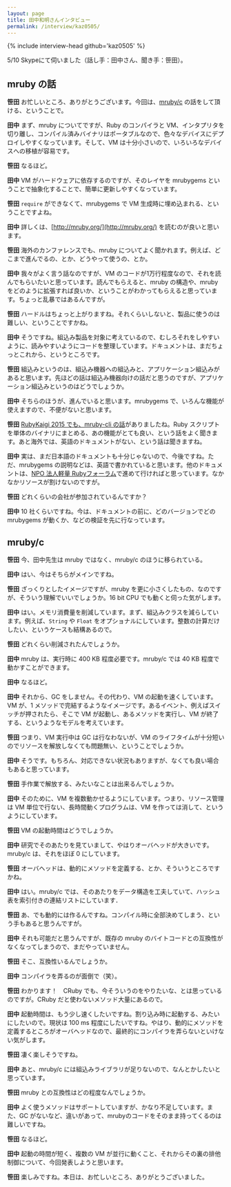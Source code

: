 ```yaml
---
layout: page
title: 田中和明さんインタビュー
permalink: /interview/kaz0505/
---
```


{% include interview-head github='kaz0505' %}

5/10 Skypeにて伺いました（話し手：田中さん、聞き手：笹田）。

## mruby の話

__笹田__ お忙しいところ、ありがとうございます。今回は、[mruby/c](http://www.s-itoc.jp/activity/research/mruby/) の話をして頂ける、ということで。

__田中__ まず、mruby についてですが、Ruby のコンパイラと VM、インタプリタを切り離し、コンパイル済みバイナリはポータブルなので、色々なデバイスにデプロイしやすくなっています。そして、VM は十分小さいので、いろいろなデバイスへの移植が容易です。

__笹田__ なるほど。

__田中__ VM がハードウェアに依存するのですが、そのレイヤを mrubygems ということで抽象化することで、簡単に更新しやすくなっています。

__笹田__ `require` ができなくて、mrubygems で VM 生成時に埋め込まれる、ということですよね。

__田中__ 詳しくは、[http://mruby.org/](http://mruby.org/) を読むのが良いと思います。

__笹田__ 海外のカンファレンスでも、mruby についてよく聞かれます。例えば、どこまで進んでるの、とか、どうやって使うの、とか。

__田中__ 我々がよく言う話なのですが、VM のコードが1万行程度なので、それを読んでもらいたいと思っています。読んでもらえると、mruby の構造や、mruby をどのように拡張すれば良いか、ということがわかってもらえると思っています。ちょっと乱暴ではあるんですが。

__笹田__ ハードルはちょっと上がりますね。それくらいしないと、製品に使うのは難しい、ということですかね。

__田中__ そうですね。組込み製品を対象に考えているので、むしろそれをしやすいように、読みやすいようにコードを整理しています。ドキュメントは、まだちょっとこれから、というところです。

__笹田__ 組込みというのは、組込み機器への組込みと、アプリケーション組込みがあると思います。先ほどの話は組込み機器向けの話だと思うのですが、アプリケーション組込みというのはどうでしょうか。

__田中__ そちらのほうが、進んでいると思います。mrubygems で、いろんな機能が使えますので、不便がないと思います。

__笹田__ [RubyKaigi 2015 でも、mruby-cli の話](http://rubykaigi.org/2015/presentations/hone02_zzak)がありましたね。Ruby スクリプトを単体のバイナリにまとめる、あの機能がとても良い、という話をよく聞きます。あと海外では、英語のドキュメントがない、という話は聞きますね。

__田中__ 実は、まだ日本語のドキュメントも十分じゃないので、今後ですね。ただ、mrubygems の説明などは、英語で書かれていると思います。他のドキュメントは、[NPO 法人軽量 Rubyフォーラム](http://forum.mruby.org/)で進めて行ければと思っています。なかなかリソースが割けないのですが。

__笹田__ どれくらいの会社が参加されているんですか？

__田中__ 10 社くらいですね。今は、ドキュメントの前に、どのバージョンでどの mrubygems が動くか、などの検証を先に行なっています。

## mruby/c

__笹田__ 今、田中先生は mruby ではなく、mruby/c のほうに移られている。

__田中__ はい、今はそちらがメインですね。

__笹田__ ざっくりとしたイメージですが、mruby を更に小さくしたもの、なのですが、そういう理解でいいでしょうか。16 bit CPU でも動くと伺った気がします。

__田中__ はい。メモリ消費量を削減しています。まず、組込みクラスを減らしています。例えば、`String` や `Float` をオプショナルにしています。整数の計算だけしたい、というケースも結構あるので。

__笹田__ どれくらい削減されたんでしょうか。

__田中__ mruby は、実行時に 400 KB 程度必要です。mruby/c では 40 KB 程度で動かすことができます。

__田中__ なるほど。

__田中__ それから、GC をしません。その代わり、VM の起動を速くしています。VM が、1 メソッドで完結するようなイメージです。あるイベント、例えばスイッチが押されたら、そこで VM が起動し、あるメソッドを実行し、VM が終了する、というようなモデルを考えています。

__笹田__ つまり、VM 実行中は GC は行なわないが、VM のライフタイムが十分短いのでリソースを解放しなくても問題無い、ということでしょうか。

__田中__ そうです。もちろん、対応できない状況もありますが、なくても良い場合もあると思っています。

__笹田__ 手作業で解放する、みたいなことは出来るんでしょうか。

__田中__ そのために、VM を複数動かせるようにしています。つまり、リソース管理は VM 単位で行ない、長時間動くプログラムは、VM を作っては消して、というようにしています。

__笹田__ VM の起動時間はどうでしょうか。

__田中__ 研究でそのあたりを見ていまして、やはりオーバヘッドが大きいです。mruby/c は、それをほぼ 0 にしています。

__笹田__ オーバヘッドは、動的にメソッドを定義する、とか、そういうところですかね。

__田中__ はい。mruby/c では、そのあたりをデータ構造を工夫していて、ハッシュ表を索引付きの連結リストにしています．

__笹田__ あ、でも動的には作るんですね。コンパイル時に全部決めてしまう、という手もあると思うんですが。

__田中__ それも可能だと思うんですが、既存の mruby のバイトコードとの互換性がなくなってしまうので、まだやっていません。

__笹田__ そこ、互換性いるんでしょうか。

__田中__ コンパイラを弄るのが面倒で（笑）。

__笹田__ わかります！　CRuby でも、今そういうのをやりたいな、とは思っているのですが。CRuby だと使わないメソッド大量にあるので。

__田中__ 起動時間は、もう少し速くしたいですね。割り込み時に起動する、みたいにしたいので。現状は 100 ms 程度にしたいですね。やはり、動的にメソッドを定義するところがオーバヘッドなので、最終的にコンパイラを弄らないといけない気がします。

__笹田__ 凄く楽しそうですね。

__田中__ あと、mruby/c には組込みライブラリが足りないので、なんとかしたいと思っています。

__笹田__ mruby との互換性はどの程度なんでしょうか。

__田中__ よく使うメソッドはサポートしていますが、かなり不足しています。また、GC がないなど、違いがあって、mrubyのコードをそのまま持ってくるのは難しいですね。

__笹田__ なるほど。

__田中__ 起動の時間が短く、複数の VM が並行に動くこと、それからその裏の排他制御について、今回発表しようと思います。

__笹田__ 楽しみですね。本日は、お忙しいところ、ありがとうございました。
